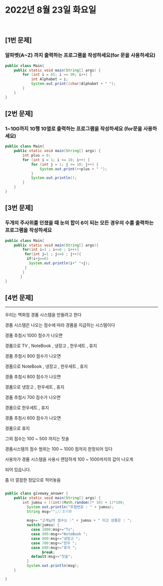 # 2022년 8월 23일 화요일
<br>

## [1번 문제]

### 알파벳(A~Z) 까지 출력하는 프로그램을 작성하세요(for 문을 사용하세요)

```java
public class Main{
    public static void main(String[] args) {
        for (int i = 65; i <= 90; i++) {
            int Alphabet = i;
            System.out.print((char)Alphabet + " ");
        }
    }
}
```

## [2번 문제]

### 1~100까지 10행 10열로 출력하는 프로그램을 작성하세요 (for문을 사용하세요)

```java
public class Main{
    public static void main(String[] args) {
        int plus = 0;
        for (int i = 1; i <= 10; i++) {
            for (int j = 1; j <= 10; j++) {
                System.out.print(++plus + " ");
            }
            System.out.println();
        }
    }
}
```

## [3번 문제] 

### 두개의 주사위를 던졌을 때 눈의 합이 6이 되는 모든 경우의 수를 출력하는 프로그램을 작성하세요

```java
public class Main{
    public static void main(String[] args){
        for(int i=1 ; i<=6 ; i++){
         for(int j=1 ; j<=6 ; j++){
          if(i+j==6)
           System.out.println(i+" "+j);
         }
        }
       }
}
```

## [4번 문제] 
---

   우리는 백화점 경품 시스템을 만들려고 한다

   경품 시스템은 나오는 점수에 따라 경품을 지급하는 시스템이다

   경품 추첨시 1000 점수가 나오면
   
   경품으로 TV , NoteBook , 냉장고 , 한우세트 , 휴지

   경품 추첨시 900 점수가 나오면

   경품으로  NoteBook , 냉장고 , 한우세트 , 휴지

   경품 추첨시 800 점수가 나오면

   경품으로  냉장고 , 한우세트 , 휴지

   경품 추첨시 700 점수가 나오면

   경품으로  한우세트 , 휴지

   경품 추첨시 600 점수가 나오면

   경품으로  휴지

   그외 점수는 100 ~ 500 까지는 칫솔 

   경품시스템의 점수 범위는 100 ~ 1000 점까지 한정되어 있다

   사용자가 경품 시스템을 사용시 랜덤하게 100 ~ 1000까지의 값이 나오게 

   되어 있습니다.

좀 더 깔끔한 정답으로 적어놓음

```java

public class giveway_answer {
	public static void main(String[] args) {
		int jumsu = ((int)(Math.random()* 10) + 1)*100;
		  System.out.println("추첨번호 : " + jumsu);
		  String msg="";//초기화
		  
		  msg+= "고객님의 점수는 :" + jumsu + " 이고 상품은 : ";  
		  switch(jumsu) {
		  	case 1000:msg+="Tv";
		  	case 900:msg+="NoteBook ";
		  	case 800:msg+="냉장고 ";
		  	case 700:msg+="한우 ";
		  	case 600:msg+="휴지 ";
		  	     break;
		  	default:msg+="칫솔";     
		  }
		  System.out.println(msg);
	}

}
```